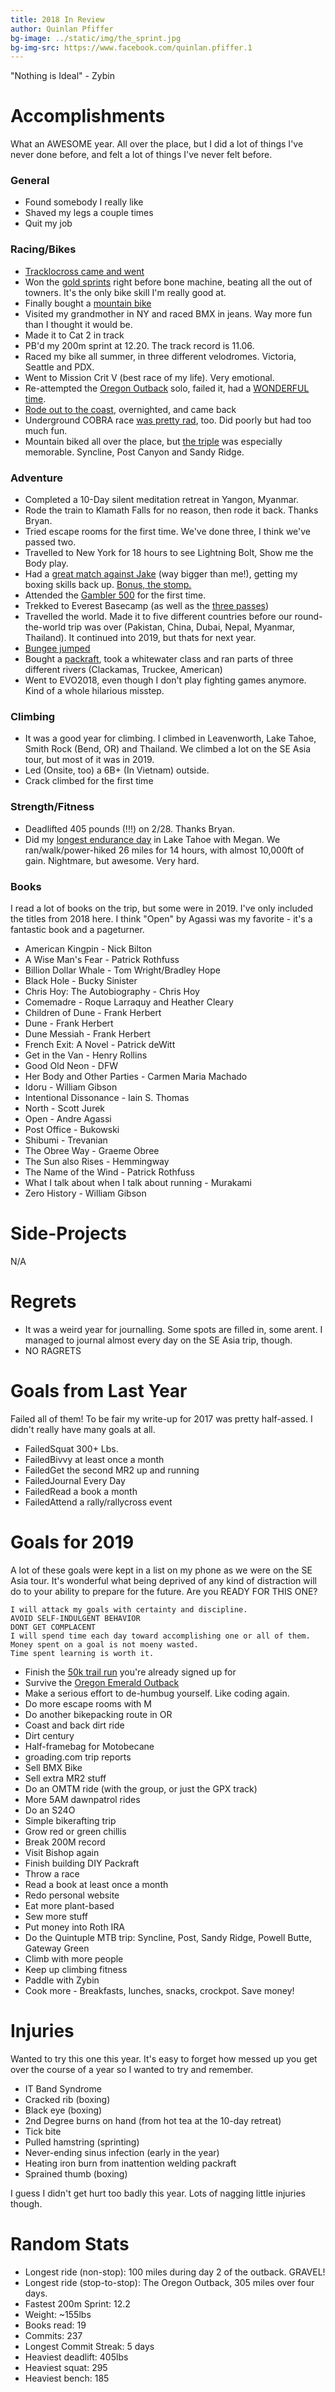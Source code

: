 ```yaml
---
title: 2018 In Review
author: Quinlan Pfiffer
bg-image: ../static/img/the_sprint.jpg
bg-img-src: https://www.facebook.com/quinlan.pfiffer.1
---
```


"Nothing is Ideal" - Zybin

Accomplishments
===============

What an AWESOME year. All over the place, but I did a lot of things I've never
done before, and felt a lot of things I've never felt before.

### General

* Found somebody I really like
* Shaved my legs a couple times
* Quit my job

### Racing/Bikes

* [Tracklocross came and went](https://www.instagram.com/p/BhsnUF9B6QU/)
* Won the [gold sprints](https://www.instagram.com/p/Bk-eDHFBWdz/) right before bone machine, beating all the out of
  towners. It's the only bike skill I'm really good at.
* Finally bought a [mountain bike](https://salsacycles.com/bikes/timberjack/2018_timberjack_gx1_27.5)
* Visited my grandmother in NY and raced BMX in jeans. Way more fun than I
  thought it would be.
* Made it to Cat 2 in track
* PB'd my 200m sprint at 12.20. The track record is 11.06.
* Raced my bike all summer, in three different velodromes. Victoria, Seattle and
  PDX.
* Went to Mission Crit V (best race of my life). Very emotional.
* Re-attempted the [Oregon Outback](http://www.bikepacking.com/routes/oregon-outback/) 
  solo, failed it, had a [WONDERFUL time](https://www.instagram.com/p/BnZUn3chq8v/).
* [Rode out to the coast](https://www.instagram.com/p/Bm-S3TNB1qM/), overnighted, and came back
* Underground COBRA race [was pretty rad](https://www.instagram.com/p/BegYJjwH7N1/), too. Did poorly but had too much fun.
* Mountain biked all over the place, but [the triple](https://www.instagram.com/p/Bkq4FHXhADA/) was especially memorable. Syncline,
  Post Canyon and Sandy Ridge.

### Adventure

* Completed a 10-Day silent meditation retreat in Yangon, Myanmar.
* Rode the train to Klamath Falls for no reason, then rode it back. Thanks Bryan.
* Tried escape rooms for the first time. We've done three, I think we've passed
  two.
* Travelled to New York for 18 hours to see Lightning Bolt, Show me the Body play.
* Had a [great match against Jake](https://www.instagram.com/p/BisretfBY7U/) (way bigger than me!), 
  getting my boxing skills back up. [Bonus, the stomp.](https://www.instagram.com/p/BiNEt1Hhgk6/)
* Attended the [Gambler 500](https://www.instagram.com/p/BlRcRE6hYr6/) for the
  first time.
* Trekked to Everest Basecamp (as well as the [three passes](https://ebctrekguide.com/three-passes-trek-everest-base-camp))
* Travelled the world. Made it to five different countries before our
  round-the-world trip was over (Pakistan, China, Dubai, Nepal, Myanmar,
  Thailand). It continued into 2019, but thats for next year.
* [Bungee jumped](https://www.instagram.com/p/BqOwtI8l6T1/)
* Bought a [packraft](https://www.instagram.com/p/Bm1OlmXBio3/), took a
  whitewater class and ran parts of three different rivers (Clackamas, Truckee, American)
* Went to EVO2018, even though I don't play fighting games anymore. Kind of a
  whole hilarious misstep.

### Climbing

* It was a good year for climbing. I climbed in Leavenworth, Lake Tahoe, Smith Rock (Bend, OR) and Thailand. 
  We climbed a lot on the SE Asia tour, but most of it was in 2019.
* Led (Onsite, too) a 6B+ (In Vietnam) outside.
* Crack climbed for the first time

### Strength/Fitness

* Deadlifted 405 pounds (!!!) on 2/28. Thanks Bryan.
* Did my [longest endurance day](https://www.strava.com/activities/1734601743) in Lake Tahoe with Megan. We
  ran/walk/power-hiked 26 miles for 14 hours, with almost 10,000ft of gain.
  Nightmare, but awesome. Very hard.

### Books

I read a lot of books on the trip, but some were in 2019. I've only included the
titles from 2018 here. I think "Open" by Agassi was my favorite - it's a
fantastic book and a pageturner.

* American Kingpin - Nick Bilton
* A Wise Man's Fear - Patrick Rothfuss
* Billion Dollar Whale - Tom Wright/Bradley Hope
* Black Hole - Bucky Sinister
* Chris Hoy: The Autobiography - Chris Hoy
* Comemadre - Roque Larraquy and Heather Cleary 
* Children of Dune - Frank Herbert
* Dune - Frank Herbert
* Dune Messiah - Frank Herbert
* French Exit: A Novel - Patrick deWitt
* Get in the Van - Henry Rollins
* Good Old Neon - DFW
* Her Body and Other Parties - Carmen Maria Machado
* Idoru - William Gibson
* Intentional Dissonance - Iain S. Thomas
* North - Scott Jurek
* Open - Andre Agassi
* Post Office - Bukowski
* Shibumi - Trevanian
* The Obree Way - Graeme Obree
* The Sun also Rises - Hemmingway
* The Name of the Wind - Patrick Rothfuss
* What I talk about when I talk about running - Murakami
* Zero History - William Gibson

Side-Projects
=============

N/A

Regrets
=======

* It was a weird year for journalling. Some spots are filled in, some arent. I
  managed to journal almost every day on the SE Asia trip, though.
* NO RAGRETS

Goals from Last Year
====================

Failed all of them! To be fair my write-up for 2017 was pretty half-assed. I
didn't really have many goals at all.

* <span class="fail">Failed</span>Squat 300+ Lbs.
* <span class="fail">Failed</span>Bivvy at least once a month
* <span class="fail">Failed</span>Get the second MR2 up and running
* <span class="fail">Failed</span>Journal Every Day
* <span class="fail">Failed</span>Read a book a month
* <span class="fail">Failed</span>Attend a rally/rallycross event

Goals for 2019
==============

A lot of these goals were kept in a list on my phone as we were on the SE Asia
tour. It's wonderful what being deprived of any kind of distraction will do to
your ability to prepare for the future. Are you READY FOR THIS ONE?

```
I will attack my goals with certainty and discipline.
AVOID SELF-INDULGENT BEHAVIOR
DONT GET COMPLACENT
I will spend time each day toward accomplishing one or all of them.
Money spent on a goal is not moeny wasted.
Time spent learning is worth it.
```

* Finish the [50k trail run](https://runtherut.com) you're already signed up for
* Survive the [Oregon Emerald Outback](https://oregonemeraldoutback.com/)
* Make a serious effort to de-humbug yourself. Like coding again.
* Do more escape rooms with M
* Do another bikepacking route in OR
* Coast and back dirt ride
* Dirt century
* Half-framebag for Motobecane
* groading.com trip reports
* Sell BMX Bike
* Sell extra MR2 stuff
* Do an OMTM ride (with the group, or just the GPX track)
* More 5AM dawnpatrol rides
* Do an S24O
* Simple bikerafting trip
* Grow red or green chillis
* Break 200M record
* Visit Bishop again
* Finish building DIY Packraft
* Throw a race
* Read a book at least once a month
* Redo personal website
* Eat more plant-based
* Sew more stuff
* Put money into Roth IRA
* Do the Quintuple MTB trip: Syncline, Post, Sandy Ridge, Powell Butte, Gateway
  Green
* Climb with more people
* Keep up climbing fitness
* Paddle with Zybin
* Cook more - Breakfasts, lunches, snacks, crockpot. Save money!

Injuries
========

Wanted to try this one this year. It's easy to forget how messed up you get over
the course of a year so I wanted to try and remember.

* IT Band Syndrome
* Cracked rib (boxing)
* Black eye (boxing)
* 2nd Degree burns on hand (from hot tea at the 10-day retreat)
* Tick bite
* Pulled hamstring (sprinting)
* Never-ending sinus infection (early in the year)
* Heating iron burn from inattention welding packraft
* Sprained thumb (boxing)

I guess I didn't get hurt too badly this year. Lots of nagging little injuries
though.

Random Stats
============

* Longest ride (non-stop): 100 miles during day 2 of the outback. GRAVEL!
* Longest ride (stop-to-stop): The Oregon Outback, 305 miles over four days.
* Fastest 200m Sprint: 12.2
* Weight: ~155lbs
* Books read: 19
* Commits: 237
* Longest Commit Streak: 5 days
* Heaviest deadlift: 405lbs
* Heaviest squat: 295
* Heaviest bench: 185
